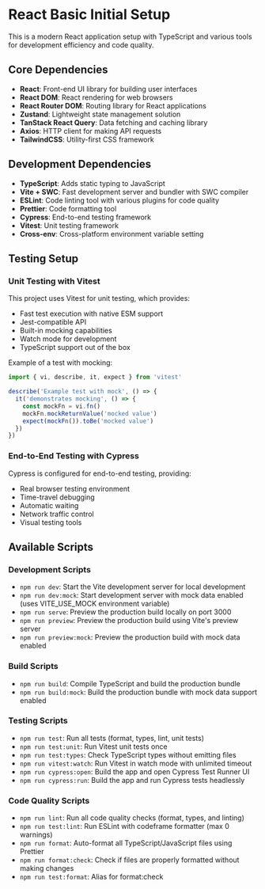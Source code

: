 # React Basic Initial Setup

This is a modern React application setup with TypeScript and various tools for development efficiency and code quality.

## Core Dependencies

- **React**: Front-end UI library for building user interfaces
- **React DOM**: React rendering for web browsers
- **React Router DOM**: Routing library for React applications
- **Zustand**: Lightweight state management solution
- **TanStack React Query**: Data fetching and caching library
- **Axios**: HTTP client for making API requests
- **TailwindCSS**: Utility-first CSS framework

## Development Dependencies

- **TypeScript**: Adds static typing to JavaScript
- **Vite + SWC**: Fast development server and bundler with SWC compiler
- **ESLint**: Code linting tool with various plugins for code quality
- **Prettier**: Code formatting tool
- **Cypress**: End-to-end testing framework
- **Vitest**: Unit testing framework
- **Cross-env**: Cross-platform environment variable setting

## Testing Setup

### Unit Testing with Vitest

This project uses Vitest for unit testing, which provides:
- Fast test execution with native ESM support
- Jest-compatible API
- Built-in mocking capabilities
- Watch mode for development
- TypeScript support out of the box

Example of a test with mocking:
```typescript
import { vi, describe, it, expect } from 'vitest'

describe('Example test with mock', () => {
  it('demonstrates mocking', () => {
    const mockFn = vi.fn()
    mockFn.mockReturnValue('mocked value')
    expect(mockFn()).toBe('mocked value')
  })
})
```

### End-to-End Testing with Cypress

Cypress is configured for end-to-end testing, providing:
- Real browser testing environment
- Time-travel debugging
- Automatic waiting
- Network traffic control
- Visual testing tools

## Available Scripts

### Development Scripts
- `npm run dev`: Start the Vite development server for local development
- `npm run dev:mock`: Start development server with mock data enabled (uses VITE_USE_MOCK environment variable)
- `npm run serve`: Preview the production build locally on port 3000
- `npm run preview`: Preview the production build using Vite's preview server
- `npm run preview:mock`: Preview the production build with mock data enabled

### Build Scripts
- `npm run build`: Compile TypeScript and build the production bundle
- `npm run build:mock`: Build the production bundle with mock data support enabled

### Testing Scripts
- `npm run test`: Run all tests (format, types, lint, unit tests)
- `npm run test:unit`: Run Vitest unit tests once
- `npm run test:types`: Check TypeScript types without emitting files
- `npm run vitest:watch`: Run Vitest in watch mode with unlimited timeout
- `npm run cypress:open`: Build the app and open Cypress Test Runner UI
- `npm run cypress:run`: Build the app and run Cypress tests headlessly

### Code Quality Scripts
- `npm run lint`: Run all code quality checks (format, types, and linting)
- `npm run test:lint`: Run ESLint with codeframe formatter (max 0 warnings)
- `npm run format`: Auto-format all TypeScript/JavaScript files using Prettier
- `npm run format:check`: Check if files are properly formatted without making changes
- `npm run test:format`: Alias for format:check
